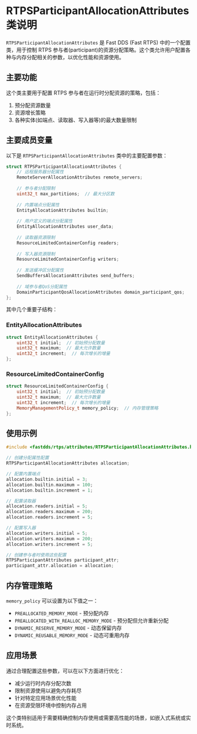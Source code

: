 # RTPSParticipantAllocationAttributes 类说明

`RTPSParticipantAllocationAttributes` 是 Fast DDS (Fast RTPS) 中的一个配置类，用于控制 RTPS 参与者(participant)的资源分配策略。这个类允许用户配置各种与内存分配相关的参数，以优化性能和资源使用。

## 主要功能

这个类主要用于配置 RTPS 参与者在运行时分配资源的策略，包括：

1. 预分配资源数量
2. 资源增长策略
3. 各种实体(如端点、读取器、写入器等)的最大数量限制

## 主要成员变量

以下是 `RTPSParticipantAllocationAttributes` 类中的主要配置参数：

```cpp
struct RTPSParticipantAllocationAttributes {
    // 远程服务器分配属性
    RemoteServerAllocationAttributes remote_servers;
    
    // 参与者分配限制
    uint32_t max_partitions;  // 最大分区数
    
    // 内置端点分配属性
    EntityAllocationAttributes builtin;
    
    // 用户定义的端点分配属性
    EntityAllocationAttributes user_data;
    
    // 读取器资源限制
    ResourceLimitedContainerConfig readers;
    
    // 写入器资源限制
    ResourceLimitedContainerConfig writers;
    
    // 发送缓冲区分配属性
    SendBuffersAllocationAttributes send_buffers;
    
    // 域参与者QoS分配属性
    DomainParticipantQosAllocationAttributes domain_participant_qos;
};
```

其中几个重要子结构：

### EntityAllocationAttributes
```cpp
struct EntityAllocationAttributes {
    uint32_t initial;  // 初始预分配数量
    uint32_t maximum;  // 最大允许数量
    uint32_t increment;  // 每次增长的增量
};
```

### ResourceLimitedContainerConfig
```cpp
struct ResourceLimitedContainerConfig {
    uint32_t initial;  // 初始预分配数量
    uint32_t maximum;  // 最大允许数量
    uint32_t increment;  // 每次增长的增量
    MemoryManagementPolicy_t memory_policy;  // 内存管理策略
};
```

## 使用示例

```cpp
#include <fastdds/rtps/attributes/RTPSParticipantAllocationAttributes.h>

// 创建分配属性配置
RTPSParticipantAllocationAttributes allocation;

// 配置内置端点
allocation.builtin.initial = 3;
allocation.builtin.maximum = 100;
allocation.builtin.increment = 1;

// 配置读取器
allocation.readers.initial = 5;
allocation.readers.maximum = 200;
allocation.readers.increment = 5;

// 配置写入器
allocation.writers.initial = 5;
allocation.writers.maximum = 200;
allocation.writers.increment = 5;

// 创建参与者时使用这些配置
RTPSParticipantAttributes participant_attr;
participant_attr.allocation = allocation;
```

## 内存管理策略

`memory_policy` 可以设置为以下值之一：
- `PREALLOCATED_MEMORY_MODE` - 预分配内存
- `PREALLOCATED_WITH_REALLOC_MEMORY_MODE` - 预分配但允许重新分配
- `DYNAMIC_RESERVE_MEMORY_MODE` - 动态保留内存
- `DYNAMIC_REUSABLE_MEMORY_MODE` - 动态可重用内存

## 应用场景

通过合理配置这些参数，可以在以下方面进行优化：
- 减少运行时内存分配次数
- 限制资源使用以避免内存耗尽
- 针对特定应用场景优化性能
- 在资源受限环境中控制内存占用

这个类特别适用于需要精确控制内存使用或需要高性能的场景，如嵌入式系统或实时系统。
